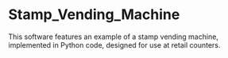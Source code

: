 # Stamp_Vending_Machine
This software features an example of a stamp vending machine, implemented in Python code, designed for use at retail counters.
